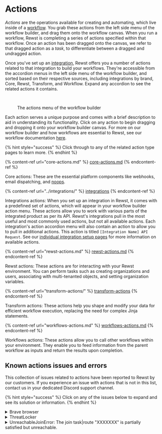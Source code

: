 # Actions

_Actions_ are the operations available for creating and automating, which live inside of a [workflow](../workflows/). You grab these actions from the left side menu of the workflow builder, and drag them onto the workflow canvas. When you run a workflow, Rewst is completing a series of actions specified within that workflow. Once an action has been dragged onto the canvas, we refer to that dragged action as a _task_, to differentiate between a dragged and undragged action.

Once you've set up an [integration](https://docs.rewst.help/documentation/integrations), Rewst offers you a number of actions related to that integration to build your workflows. They're accessible from the accordion menus in the left side menu of the workflow builder, and sorted based on their respective sources, including integrations by brand, Core, Rewst, Transform, and Workflow. Expand any accordion to see the related actions it contains.

<figure><img src="../../.gitbook/assets/Screenshot 2025-03-04 at 4.15.14 PM.png" alt="" width="242"><figcaption><p>The actions menu of the workflow builder</p></figcaption></figure>



Each action serves a unique purpose and comes with a brief description to aid in understanding its functionality. Click on any action to begin dragging and dropping it onto your workflow builder canvas. For more on our workflow builder and how workflows are essential to Rewst, see our workflow documentation [here](https://docs.rewst.help/documentation/workflows).&#x20;

{% hint style="success" %}
Click through to any of the related action type pages to learn more.
{% endhint %}

{% content-ref url="core-actions.md" %}
[core-actions.md](core-actions.md)
{% endcontent-ref %}

Core actions: These are the essential platform components like webhooks, email dispatching, and [noops](https://docs.rewst.help/documentation/workflows/actions-in-rewst/core-actions#no-operation-noop).&#x20;

{% content-ref url="../integrations/" %}
[integrations](../integrations/)
{% endcontent-ref %}

Integrations actions: When you set up an integration in Rewst, it comes with a predefined set of actions, which will appear in your workflow builder action menu. These actions allow you to work with various parts of the integrated product as per its API. Rewst's integrations pull in the most useful and most commonly used actions, but not all available actions. Each integration's action accordion menu will also contain an action to allow you to pull in additional actions. This action is titled `[Integration Name] API Request`. See our [individual integration setup pages](../integrations/) for more information on available actions.

{% content-ref url="rewst-actions.md" %}
[rewst-actions.md](rewst-actions.md)
{% endcontent-ref %}

Rewst actions: These actions are for interacting with your Rewst environment. You can perform tasks such as creating organizations and users, associating with multi-tenanted objects, and setting organization variables.

{% content-ref url="transform-actions/" %}
[transform-actions](transform-actions/)
{% endcontent-ref %}

Transform actions: These actions help you shape and modify your data for efficient workflow execution, replacing the need for complex Jinja statements.

{% content-ref url="workflows-actions.md" %}
[workflows-actions.md](workflows-actions.md)
{% endcontent-ref %}

Workflows actions: These actions allow you to call other workflows within your environment. They enable you to feed information from the parent workflow as inputs and return the results upon completion.

## Known actions issues and errors

This collection of issues related to actions have been reported to Rewst by our customers. If you experience an issue with actions that is not in this list, contact us in your dedicated Discord support channel.&#x20;

{% hint style="success" %}
Click on any of the issues below to expand and see its solution or information.
{% endhint %}

<details>

<summary>Brave browser</summary>

Brave browsers will block the click event on Rewst actions. This is due to the way that Brave handles the click event. To fix this, you can either [disable the Brave shield for the page](https://support.brave.com/hc/en-us/articles/360023646212-How-do-I-configure-global-and-site-specific-Shields-settings), or use a different browser.&#x20;

</details>

<details>

<summary>ThreatLocker</summary>

We have received reports that ThreatLocker may block certain Rewst actions. Threatlocker has a built-in application for Rewst IP addresses that can be added to your Ringfence policy.&#x20;

To set this up in ThreatLocker:

1. Navigate to **Modules > Application Control**.
2. Click **Policies**.
3. Select **PowerShell Ringfencing Policy**.
4. In the **Actions** section, click **Tags**.
5. Add **Rewst**.

This process may not be necessary if you have already [whitelisted our outgoing IP addresses](https://docs.rewst.help/security/security-policy), but it's something to consider if you run into any issues.

</details>

<details>

<summary>UnreachableJoinError: The join task|route "XXXXXXX" is partially satisfied but unreachable.</summary>

This error is related to having multiple transitions going to a single action.

1. Click the **Advanced** tab within the action that has multiple transitions going to it.
2. Under the field **Task Transition Criteria**_,_ you'll likely have a 0. This means that all actions previously have to be complete before that action will run.
3. Change this to the relevant number. For example, change to a 1 so that only one of the previous actions must complete before that action runs.\
   \
   ![](<../../.gitbook/assets/image (24).png>)

{% hint style="info" %}
In the image above, the workflow chooses the RMM of the client. Then, depending on the result, it runs a script on that system. The client likely isn't going to have multiple RMMs, so only one of the script tasks is going to run.

However, they all merge into the final **compile\_results** task at the bottom. By default, this workflow will fail, as it is expecting each script task to complete before hitting that final task.

This is where you would change the **Task Transition Criteria Sensitivity** to a `1`. This states that only one of the tasks that come into it must have been completed.

If there was a workflow where you wanted to run on two instances then you would enter `2`, for 2 tasks to be completed.
{% endhint %}

</details>
